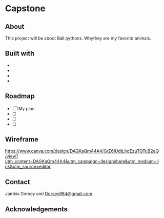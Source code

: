 # Capstone

## About

This project will be about Ball pythons. Whythey are my favorite animals.

## Built with

-
-
-
-

## Roadmap

- [ ] My plan
- [ ]
- [ ]
- [ ]

## Wireframe

https://www.canva.com/design/DAGKaQm44A4/GrZ6IUdtLhdEzuTQTuB2eQ/view?utm_content=DAGKaQm44A4&utm_campaign=designshare&utm_medium=link&utm_source=editor

## Contact

Jamkia Dorsey and Dorsey664@gmail.com

## Acknowledgements
